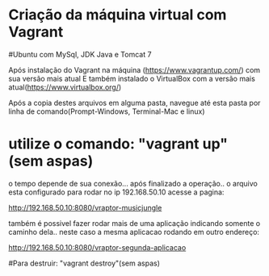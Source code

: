 # Criação da máquina virtual com Vagrant

#Ubuntu com MySql, JDK Java e Tomcat 7

Após instalação do Vagrant na máquina (https://www.vagrantup.com/) com sua versão mais atual
E também instalado o VirtualBox com a versão mais atual(https://www.virtualbox.org/)

Após a copia destes arquivos em alguma pasta, navegue até esta pasta por linha de comando(Prompt-Windows, Terminal-Mac e linux)

# utilize o comando: "vagrant up" (sem aspas)
o tempo depende de sua conexão...
após finalizado a operação..
o arquivo esta configurado para rodar no ip 192.168.50.10
acesse a pagina:  

http://192.168.50.10:8080/vraptor-musicjungle

também é possivel fazer rodar mais de uma aplicação indicando somente o caminho dela.. 
neste caso a mesma aplicacao rodando em outro endereço:

http://192.168.50.10:8080/vraptor-segunda-aplicacao

#Para destruir: "vagrant destroy"(sem aspas)
